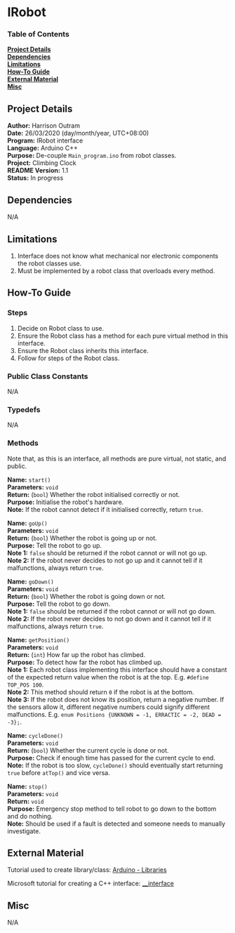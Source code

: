 # IRobot

### Table of Contents

**[Project Details](#project-details)**<br>
**[Dependencies](#dependencies)**<br>
**[Limitations](#limitations)**<br>
**[How-To Guide](#how-to-guide)**<br>
**[External Material](#external-material)**<br>
**[Misc](#misc)**<br>

## Project Details

**Author:** Harrison Outram<br>
**Date:** 26/03/2020 (day/month/year, UTC+08:00)<br>
**Program:** IRobot interface<br>
**Language:** Arduino C++<br>
**Purpose:** De-couple `Main_program.ino` from robot classes.<br>
**Project:** Climbing Clock<br>
**README Version:** 1.1<br>
**Status:** In progress

## Dependencies

N/A

## Limitations

1. Interface does not know what mechanical nor electronic components the robot classes use.
2. Must be implemented by a robot class that overloads every method.

## How-To Guide

### Steps

1. Decide on Robot class to use.
2. Ensure the Robot class has a method for each pure virtual method in this interface.
3. Ensure the Robot class inherits this interface.
4. Follow for steps of the Robot class.

### Public Class Constants

N/A

### Typedefs

N/A

### Methods

Note that, as this is an interface, all methods are pure virtual, not static, and public.

**Name:** `start()`<br>
**Parameters:** `void`<br>
**Return:** (`bool`) Whether the robot initialised correctly or not.<br>
**Purpose:** Initialise the robot's hardware.<br>
**Note:** If the robot cannot detect if it initialised correctly, return `true`.

**Name:** `goUp()`<br>
**Parameters:** `void`<br>
**Return:** (`bool`) Whether the robot is going up or not.<br>
**Purpose:** Tell the robot to go up.<br>
**Note 1:** `false` should be returned if the robot cannot or will not go up.<br>
**Note 2:** If the robot never decides to not go up and it cannot tell if it malfunctions, always return `true`.

**Name:** `goDown()`<br>
**Parameters:** `void`<br>
**Return:** (`bool`) Whether the robot is going down or not.<br>
**Purpose:** Tell the robot to go down.<br>
**Note 1:** `false` should be returned if the robot cannot or will not go down.<br>
**Note 2:** If the robot never decides to not go down and it cannot tell if it malfunctions, always return `true`.

**Name:** `getPosition()`<br>
**Parameters:** `void`<br>
**Return:** (`int`) How far up the robot has climbed.<br>
**Purpose:** To detect how far the robot has climbed up.<br>
**Note 1:** Each robot class implementing this interface should have a constant of the expected return value when the robot is at the top. E.g. `#define TOP_POS 100`.<br>
**Note 2:** This method should return `0` if the robot is at the bottom.<br>
**Note 3:** If the robot does not know its position, return a negative number. If the sensors allow it, different negative numbers could signify different malfunctions. E.g. `enum Positions {UNKNOWN = -1, ERRACTIC = -2, DEAD = -3};`.

**Name:** `cycleDone()`<br>
**Parameters:** `void`<br>
**Return:** (`bool`) Whether the current cycle is done or not.<br>
**Purpose:** Check if enough time has passed for the current cycle to end.<br>
**Note:** If the robot is too slow, `cycleDone()` should eventually start returning `true` before `atTop()` and vice versa.

**Name:** `stop()`<br>
**Parameters:** `void`<br>
**Return:** `void`<br>
**Purpose:** Emergency stop method to tell robot to go down to the bottom and do nothing.<br>
**Note:** Should be used if a fault is detected and someone needs to manually investigate.

## External Material

Tutorial used to create library/class: [Arduino - Libraries](https://www.arduino.cc/en/Hacking/LibraryTutorial)

Microsoft tutorial for creating a C++ interface: [__interface](https://docs.microsoft.com/en-us/cpp/cpp/interface?view=vs-2019)

## Misc

N/A
